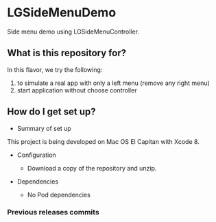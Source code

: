 # LGSideMenuDemo

Side menu demo using LGSideMenuController.

## What is this repository for? ##

In this flavor, we try the following:
1. to simulate a real app with only a left menu (remove any right menu)
2. start application without choose controller

## How do I get set up? ##

* Summary of set up

This project is being developed on Mac OS El Capitan with Xcode 8.

* Configuration
    * Download a copy of the repository and unzip.

* Dependencies
    * No Pod dependencies

### Previous releases commits ###

